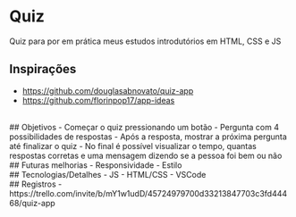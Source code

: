 # Quiz
Quiz para por em prática meus estudos introdutórios em HTML, CSS e JS
<br>
## Inspirações
- https://github.com/douglasabnovato/quiz-app
- https://github.com/florinpop17/app-ideas
<br>
## Objetivos
- Começar o quiz pressionando um botão
- Pergunta com 4 possibilidades de respostas
- Após a resposta, mostrar a próxima pergunta até finalizar o quiz
- No final é possível visualizar o tempo, quantas respostas corretas e uma mensagem dizendo se a pessoa foi bem ou não
<br>
## Futuras melhorias
- Responsividade
- Estilo
<br>
## Tecnologias/Detalhes
- JS
- HTML/CSS
- VSCode
<br>
## Registros
- https://trello.com/invite/b/mY1w1udD/45724979700d33213847703c3fd44468/quiz-app

